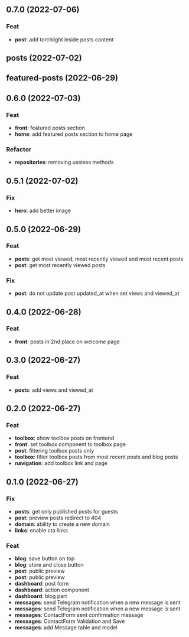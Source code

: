 ## 0.7.0 (2022-07-06)

### Feat

- **post**: add torchlight inside posts content

## posts (2022-07-02)

## featured-posts (2022-06-29)

## 0.6.0 (2022-07-03)

### Feat

- **front**: featured posts section
- **home**: add featured posts section to home page

### Refactor

- **repositories**: removing useless methods

## 0.5.1 (2022-07-02)

### Fix

- **hero**: add better image

## 0.5.0 (2022-06-29)

### Feat

- **posts**: get most viewed, most recently viewed and most recent posts
- **post**: get most recently viewed posts

### Fix

- **post**: do not update post updated_at when set views and viewed_at

## 0.4.0 (2022-06-28)

### Feat

- **front**: posts in 2nd place on welcome page

## 0.3.0 (2022-06-27)

### Feat

- **posts**: add views and viewed_at

## 0.2.0 (2022-06-27)

### Feat

- **toolbox**: show toolbox posts on frontend
- **front**: set toolbox component to toolbox page
- **post**: filtering toolbox posts only
- **toolbox**: filter toolbox posts from most recent posts and blog posts
- **navigation**: add toolbox link and page

## 0.1.0 (2022-06-27)

### Fix

- **posts**: get only published posts for guests
- **post**: preview posts redirect to 404
- **domain**: ability to create a new domain
- **links**: enable cta links

### Feat

- **blog**: save button on top
- **blog**: store and close button
- **post**: public preview
- **post**: public preview
- **dashboard**: post form
- **dashboard**: action component
- **dashboard**: blog part
- **messages**: send Telegram notification when a new message is sent
- **messages**: send Telegram notification when a new message is sent
- **messages**: ContactForm sent confirmation message
- **messages**: ContactForm Validation and Save
- **messages**: add Message table and model
